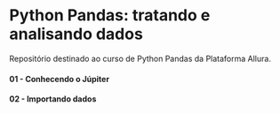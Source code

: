 # Python Pandas: tratando e analisando dados
Repositório destinado ao curso de Python Pandas da Plataforma Allura.

<h4>01 - Conhecendo o Júpiter</h4>
<h4>02 - Importando dados</h4>
